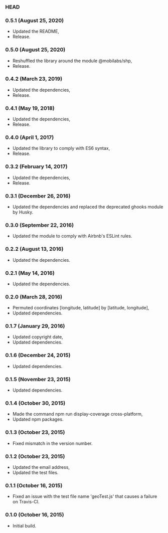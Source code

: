 ### HEAD

### 0.5.1 (August 25, 2020)

  * Updated the README,
  * Release.


### 0.5.0 (August 25, 2020)

  * Reshuffled the library around the module @mobilabs/shp,
  * Release.


### 0.4.2 (March 23, 2019)

  * Updated the dependencies,
  * Release.


### 0.4.1 (May 19, 2018)

  * Updated the dependencies,
  * Release.


### 0.4.0 (April 1, 2017)

  * Updated the library to comply with ES6 syntax,
  * Release.


### 0.3.2 (February 14, 2017)

  * Updated the dependencies,
  * Release.


### 0.3.1 (December 26, 2016)

  * Updated the dependencies and replaced the deprecated ghooks module by Husky.


### 0.3.0 (September 22, 2016)

  * Updated the module to comply with Airbnb's ESLint rules.


### 0.2.2 (August 13, 2016)

  * Updated the dependencies.


### 0.2.1 (May 14, 2016)

  * Updated the dependencies.


### 0.2.0 (March 28, 2016)

  * Permuted coordinates [longitude, latitude] by [latitude, longitude],
  * Updated dependencies.


### 0.1.7 (January 29, 2016)

  * Updated copyright date,
  * Updated dependencies.


### 0.1.6 (December 24, 2015)

  * Updated dependencies.


### 0.1.5 (November 23, 2015)

  * Updated dependencies.


### 0.1.4 (October 30, 2015)

  * Made the command npm run display-coverage cross-platform,
  * Updated npm packages.


### 0.1.3 (October 23, 2015)

  * Fixed mismatch in the version number.


### 0.1.2 (October 23, 2015)

  * Updated the email address,
  * Updated the test files.


### 0.1.1 (October 16, 2015)

  * Fixed an issue with the test file name 'geoTest.js' that causes a failure on Travis-CI.


### 0.1.0 (October 16, 2015)

  * Initial build.
